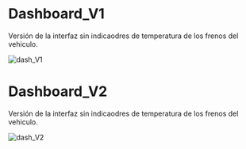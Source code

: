 # Dashboard_V1 
  Versión de la interfaz sin indicaodres de temperatura de los frenos del vehiculo.
  
  ![dash_V1](https://github.com/guti10x/dashware_FUEM/assets/82153822/f109c2c5-61d2-4432-b3a6-36ea77365a2f)

# Dashboard_V2
  Versión de la interfaz sin indicaodres de temperatura de los frenos del vehiculo.

  ![dash_V2](https://github.com/guti10x/dashware_FUEM/assets/82153822/fbfdfd3f-9457-4eae-94de-0e648043d0ea)
